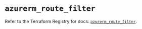 # `azurerm_route_filter`

Refer to the Terraform Registry for docs: [`azurerm_route_filter`](https://registry.terraform.io/providers/hashicorp/azurerm/3.101.0/docs/resources/route_filter).
